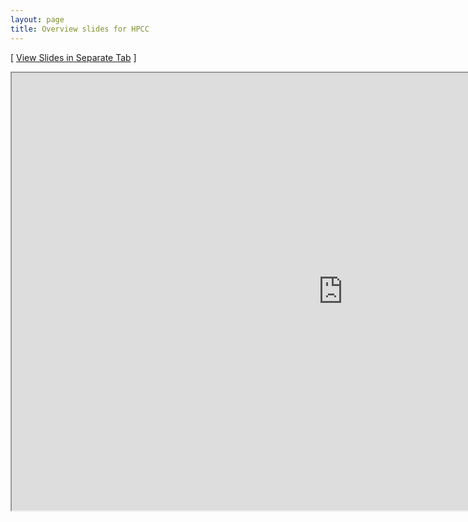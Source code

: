 ```yaml
---
layout: page
title: Overview slides for HPCC
---
```


[ [View Slides in Separate Tab](https://hpcc.ucr.edu/presentations/2020-12-18_Workshop/hpcc_infrastructure/hpcc_infrastructure.html) ]

<iframe src="https://hpcc.ucr.edu/presentations/2020-12-18_Workshop/hpcc_infrastructure/hpcc_infrastructure.html" frameborder="1" width="1060" height="700" allowfullscreen="true" mozallowfullscreen="true" webkitallowfullscreen="true"></iframe>

